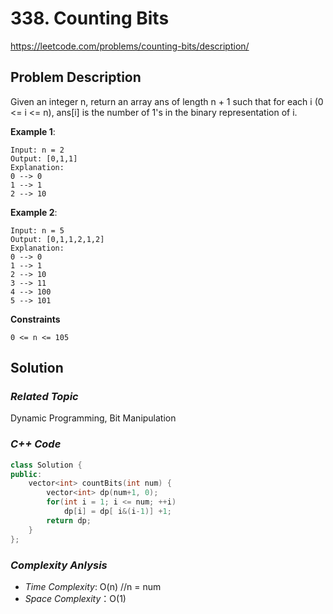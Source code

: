 # 338. Counting Bits
https://leetcode.com/problems/counting-bits/description/


## Problem Description

Given an integer n, return an array ans of length n + 1 such that for each i (0 <= i <= n), ans[i] is the number of 1's in the binary representation of i.



**Example 1**:
```
Input: n = 2
Output: [0,1,1]
Explanation:
0 --> 0
1 --> 1
2 --> 10
```
**Example 2**:
```
Input: n = 5
Output: [0,1,1,2,1,2]
Explanation:
0 --> 0
1 --> 1
2 --> 10
3 --> 11
4 --> 100
5 --> 101
```

**Constraints**
```
0 <= n <= 105
```

## Solution

### _Related Topic_
   Dynamic Programming, Bit Manipulation

### _C++ Code_
```cpp
class Solution {
public:
    vector<int> countBits(int num) {
        vector<int> dp(num+1, 0);
        for(int i = 1; i <= num; ++i)
            dp[i] = dp[ i&(i-1)] +1;
        return dp;
    }
};
```

### _Complexity Anlysis_
- _Time Complexity_: O(n) //n = num
- _Space Complexity_：O(1)
